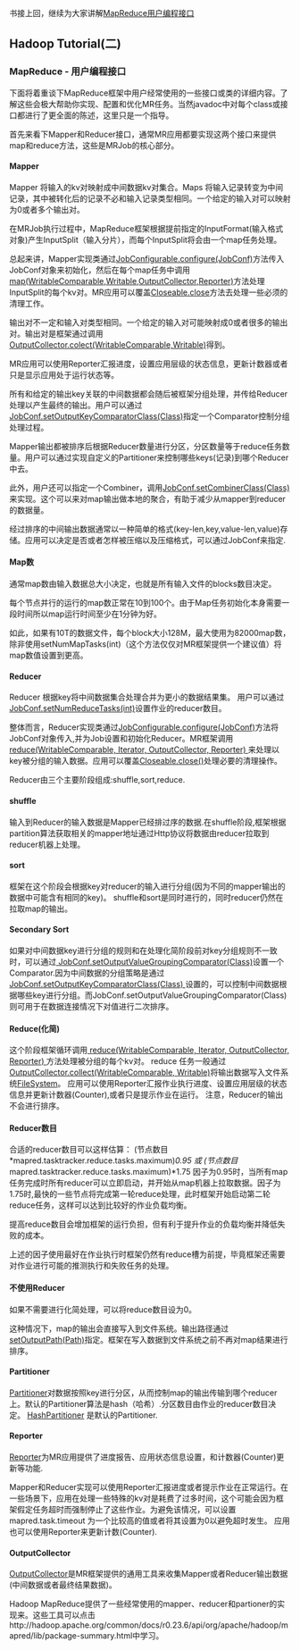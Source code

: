书接上回，继续为大家讲解[MapReduce用户编程接口](
http://www.cloudera.com/content/cloudera-content/cloudera-docs/HadoopTutorial/CDH4/Hadoop-Tutorial/ht_topic_6.html)
## Hadoop Tutorial(二) ##

### MapReduce - 用户编程接口 ###
下面将着重谈下MapReduce框架中用户经常使用的一些接口或类的详细内容。了解这些会极大帮助你实现、配置和优化MR任务。当然javadoc中对每个class或接口都进行了更全面的陈述，这里只是一个指导。

首先来看下Mapper和Reducer接口，通常MR应用都要实现这两个接口来提供map和reduce方法，这些是MRJob的核心部分。

#### Mapper ####
Mapper 将输入的kv对映射成中间数据kv对集合。Maps 将输入记录转变为中间记录，其中被转化后的记录不必和输入记录类型相同。一个给定的输入对可以映射为0或者多个输出对。

在MRJob执行过程中，MapReduce框架根据提前指定的InputFormat(输入格式对象)产生InputSplit（输入分片），而每个InputSplit将会由一个map任务处理。

总起来讲，Mapper实现类通过[JobConfigurable.configure(JobConf)](http://hadoop.apache.org/common/docs/r0.23.6/api/org/apache/hadoop/mapred/JobConfigurable.html)方法传入JobConf对象来初始化，然后在每个map任务中调用[map(WritableComparable,Writable,OutputCollector,Reporter)](http://hadoop.apache.org/common/docs/r0.23.6/api/org/apache/hadoop/mapred/Mapper.html)方法处理InputSplit的每个kv对。MR应用可以覆盖[Closeable.close](http://hadoop.apache.org/common/docs/r0.23.6/api/org/apache/hadoop/io/Closeable.html)方法去处理一些必须的清理工作。

输出对不一定和输入对类型相同。一个给定的输入对可能映射成0或者很多的输出对。输出对是框架通过调用[OutputCollector.colect(WritableComparable,Writable)](http://hadoop.apache.org/common/docs/r0.23.6/api/org/apache/hadoop/mapred/OutputCollector.html)得到。

MR应用可以使用Reporter汇报进度，设置应用层级的状态信息，更新计数器或者只是显示应用处于运行状态等。

所有和给定的输出key关联的中间数据都会随后被框架分组处理，并传给Reducer处理以产生最终的输出。用户可以通过[JobConf.setOutputKeyComparatorClass(Class)](http://hadoop.apache.org/common/docs/r0.23.6/api/org/apache/hadoop/mapred/JobConf.html)指定一个Comparator控制分组处理过程。

Mapper输出都被排序后根据Reducer数量进行分区，分区数量等于reduce任务数量。用户可以通过实现自定义的Partitioner来控制哪些keys(记录)到哪个Reducer中去。

此外，用户还可以指定一个Combiner，调用[JobConf.setCombinerClass(Class)](http://hadoop.apache.org/common/docs/r0.23.6/api/org/apache/hadoop/mapred/JobConf.html)来实现。这个可以来对map输出做本地的聚合，有助于减少从mapper到reducer的数据量。

经过排序的中间输出数据通常以一种简单的格式(key-len,key,value-len,value)存储。应用可以决定是否或者怎样被压缩以及压缩格式，可以通过JobConf来指定.

#### Map数 ####
通常map数由输入数据总大小决定，也就是所有输入文件的blocks数目决定。

每个节点并行的运行的map数正常在10到100个。由于Map任务初始化本身需要一段时间所以map运行时间至少在1分钟为好。

如此，如果有10T的数据文件，每个block大小128M，最大使用为82000map数，除非使用setNumMapTasks(int)（这个方法仅仅对MR框架提供一个建议值）将map数值设置到更高。
#### Reducer ####
Reducer 根据key将中间数据集合处理合并为更小的数据结果集。
用户可以通过[JobConf.setNumReduceTasks(int)](http://hadoop.apache.org/common/docs/r0.23.6/api/org/apache/hadoop/mapred/JobConf.html)设置作业的reducer数目。

整体而言，Reducer实现类通过[JobConfigurable.configure(JobConf)](http://hadoop.apache.org/common/docs/r0.23.6/api/org/apache/hadoop/mapred/JobConfigurable.html)方法将JobConf对象传入,并为Job设置和初始化Reducer。MR框架调用[ reduce(WritableComparable, Iterator, OutputCollector, Reporter) ](http://hadoop.apache.org/common/docs/r0.23.6/api/org/apache/hadoop/mapred/Reducer.html)来处理以key被分组的输入数据。应用可以覆盖[Closeable.close()](http://hadoop.apache.org/common/docs/r0.23.6/api/org/apache/hadoop/io/Closeable.html)处理必要的清理操作。

Reducer由三个主要阶段组成:shuffle,sort,reduce.

#### shuffle ####
输入到Reducer的输入数据是Mapper已经排过序的数据.在shuffle阶段,框架根据partition算法获取相关的mapper地址通过Http协议将数据由reducer拉取到reducer机器上处理。
#### sort ####
框架在这个阶段会根据key对reducer的输入进行分组(因为不同的mapper输出的数据中可能含有相同的key)。
shuffle和sort是同时进行的，同时reducer仍然在拉取map的输出。
#### Secondary Sort ####
如果对中间数据key进行分组的规则和在处理化简阶段前对key分组规则不一致时，可以通过[ JobConf.setOutputValueGroupingComparator(Class)](http://hadoop.apache.org/common/docs/r0.23.6/api/org/apache/hadoop/mapred/JobConf.html)设置一个Comparator.因为中间数据的分组策略是通过[ JobConf.setOutputKeyComparatorClass(Class) ](http://hadoop.apache.org/common/docs/r0.23.6/api/org/apache/hadoop/mapred/JobConf.html)设置的，可以控制中间数据根据哪些key进行分组。而JobConf.setOutputValueGroupingComparator(Class)则可用于在数据连接情况下对值进行二次排序。
#### Reduce(化简) ####
这个阶段框架循环调用[ reduce(WritableComparable, Iterator, OutputCollector, Reporter) ](http://hadoop.apache.org/common/docs/r0.23.6/api/org/apache/hadoop/mapred/Reducer.html)方法处理被分组的每个kv对。
reduce 任务一般通过[ OutputCollector.collect(WritableComparable, Writable)](http://hadoop.apache.org/common/docs/r0.23.6/api/org/apache/hadoop/mapred/OutputCollector.html)将输出数据写入文件系统[FileSystem](http://hadoop.apache.org/common/docs/r0.23.6/api/org/apache/hadoop/fs/FileSystem.html)。
应用可以使用Reporter汇报作业执行进度、设置应用层级的状态信息并更新计数器(Counter),或者只是提示作业在运行。
注意，Reducer的输出不会进行排序。
#### Reducer数目 ####
合适的reducer数目可以这样估算：
(节点数目*mapred.tasktracker.reduce.tasks.maximum)*0.95 或
(节点数目*mapred.tasktracker.reduce.tasks.maximum)*1.75
因子为0.95时，当所有map任务完成时所有reducer可以立即启动，并开始从map机器上拉取数据。因子为1.75时,最快的一些节点将完成第一轮reduce处理，此时框架开始启动第二轮reduce任务，这样可以达到比较好的作业负载均衡。

提高reduce数目会增加框架的运行负担，但有利于提升作业的负载均衡并降低失败的成本。

上述的因子使用最好在作业执行时框架仍然有reduce槽为前提，毕竟框架还需要对作业进行可能的推测执行和失败任务的处理。

#### 不使用Reducer ####
如果不需要进行化简处理，可以将reduce数目设为0。

这种情况下，map的输出会直接写入到文件系统。输出路径通过[setOutputPath(Path)](http://hadoop.apache.org/common/docs/r0.23.6/api/org/apache/hadoop/mapred/FileOutputFormat.html)指定。框架在写入数据到文件系统之前不再对map结果进行排序。
#### Partitioner ####
[Partitioner](http://hadoop.apache.org/common/docs/r0.23.6/api/org/apache/hadoop/mapred/Partitioner.html)对数据按照key进行分区，从而控制map的输出传输到哪个reducer上。默认的Partitioner算法是hash（哈希）.分区数目由作业的reducer数目决定。
[HashPartitioner](http://hadoop.apache.org/common/docs/r0.23.6/api/org/apache/hadoop/mapred/lib/HashPartitioner.html) 是默认的Partitioner.
#### Reporter ####
[Reporter](http://hadoop.apache.org/common/docs/r0.23.6/api/org/apache/hadoop/mapred/Reporter.html)为MR应用提供了进度报告、应用状态信息设置，和计数器(Counter)更新等功能.

Mapper和Reducer实现可以使用Reporter汇报进度或者提示作业在正常运行。在一些场景下，应用在处理一些特殊的kv对是耗费了过多时间，这个可能会因为框架假定任务超时而强制停止了这些作业。为避免该情况，可以设置mapred.task.timeout 为一个比较高的值或者将其设置为0以避免超时发生。
应用也可以使用Reporter来更新计数(Counter).
#### OutputCollector ####
[OutputCollector](http://hadoop.apache.org/common/docs/r0.23.6/api/org/apache/hadoop/mapred/OutputCollector.html)是MR框架提供的通用工具来收集Mapper或者Reducer输出数据(中间数据或者最终结果数据)。

Hadoop MapReduce提供了一些经常使用的mapper、reducer和partioner的实现来。这些工具可以点击http://hadoop.apache.org/common/docs/r0.23.6/api/org/apache/hadoop/mapred/lib/package-summary.html中学习。